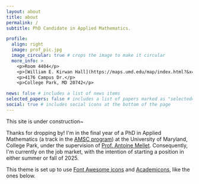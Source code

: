 ```yaml
---
layout: about
title: about
permalink: /
subtitle: PhD Candidate in Applied Mathematics. 

profile:
  align: right
  image: prof_pic.jpg
  image_circular: true # crops the image to make it circular
  more_info: >
    <p>Room 4404</p>
    <p>[William E. Kirwan Hall](https://maps.umd.edu/map/index.html?&x=-76.9392580900102&y=38.98862003053445&zoom=17&basemap=detailed)</p>
    <p>4176 Campus Dr.</p>
    <p>College Park, MD 20742</p>

news: false # includes a list of news items
selected_papers: false # includes a list of papers marked as "selected={true}"
social: true # includes social icons at the bottom of the page
---
```

This site is under construction~

Thanks for dropping by! I'm in the final year of a PhD in Applied Mathematics (a track in the [AMSC program](https://amsc.umd.edu/)) at the University of Maryland, College Park, under the supervision 
of [Prof. Antoine Mellet](https://www.math.umd.edu/~mellet/). Consequently, I'm currently on the job market, with the intention of starting a position in either summer or fall of 2025.

This theme is set up to use [Font Awesome icons](https://fontawesome.com/) and [Academicons](https://jpswalsh.github.io/academicons/), like the ones below. 
